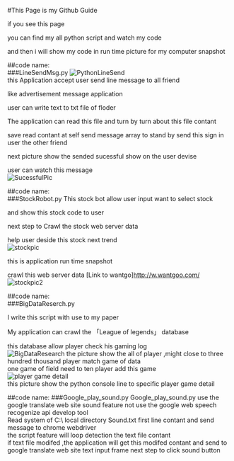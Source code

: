 #This Page is my Github Guide 

if you see this page 

you can find my all python script and watch my code

and then i will show my code in run time picture for my computer snapshot




##code name:   
###LineSendMsg.py
![PythonLineSend](https://github.com/JasonHome123/python/blob/master/ShowImg/line.PNG)  
this Application accept user send line message to all friend 

like advertisement message application

user can write text to txt file of floder

The application can read this file and turn by turn about this file contant 

save read contant at self send message array to stand by send this sign in user the other friend 

next picture show the sended sucessful show on the user devise 

user can watch this message  
![SucessfulPic](https://github.com/JasonHome123/python/blob/master/ShowImg/%E6%93%B7%E5%8F%96.PNG)





##code name:   
###StockRobot.py
This stock bot allow user input want to select stock 

and show this stock code to user 

next step to Crawl the stock web server data

help user deside this stock next trend  
![stockpic](https://github.com/JasonHome123/python/blob/master/ShowImg/%E6%93%B7%E5%8F%962.PNG)



this is application run time snapshot

crawl this web server data   [Link to wantgo]http://w.wantgoo.com/  
![stockpic2](https://github.com/JasonHome123/python/blob/master/ShowImg/%E6%93%B7%E5%8F%963.PNG)


##code name:  
###BigDataReserch.py  

I write this script with use to my paper  

My application can crawl the 「League of legends」 database  

this database allow player check his gaming log  
![BigDataResearch](https://github.com/JasonHome123/python/blob/master/ShowImg/%E6%93%B7%E5%8F%964.PNG)
the picture show the all of player ,might close to three hundred thousand player match game of data  
one game of field need to ten player add this game  
![player game detail](https://github.com/JasonHome123/python/blob/master/ShowImg/%E6%93%B7%E5%8F%965.PNG)  
this picture show the python console line to specific player game detail  

##code name:
###Google_play_sound.py
Google_play_sound.py use the google translate web site sound feature
not use the google web speech recogenize api develop tool  
Read system of C:\ local directory Sound.txt first line contant 
and send message to chrome webdriver  
the script feature will loop detection the text file contant  
if text file modifed ,the application will get this modifed contant 
and send to google translate web site text input frame 
next step to click sound button
